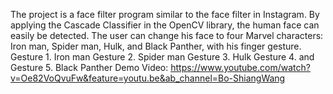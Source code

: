 The project is a face filter program similar to the face filter in Instagram. 
By applying the Cascade Classifier in the OpenCV library, the human face can easily be detected.
The user can change his face to four Marvel characters: Iron man, Spider man, Hulk, and Black Panther, with his finger gesture.
Gesture 1. Iron man
Gesture 2. Spider man
Gesture 3. Hulk
Gesture 4. and Gesture 5. Black Panther
Demo Video: https://www.youtube.com/watch?v=Oe82VoQvuFw&feature=youtu.be&ab_channel=Bo-ShiangWang
